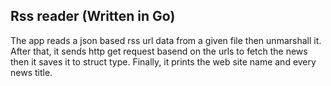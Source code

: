 ## Rss reader (Written in Go)
The app reads a json based rss url data from a given file then unmarshall it. After that, it sends http get request basend on the urls to fetch the news then it saves it to struct type. Finally, it prints the web site name and every news title.
